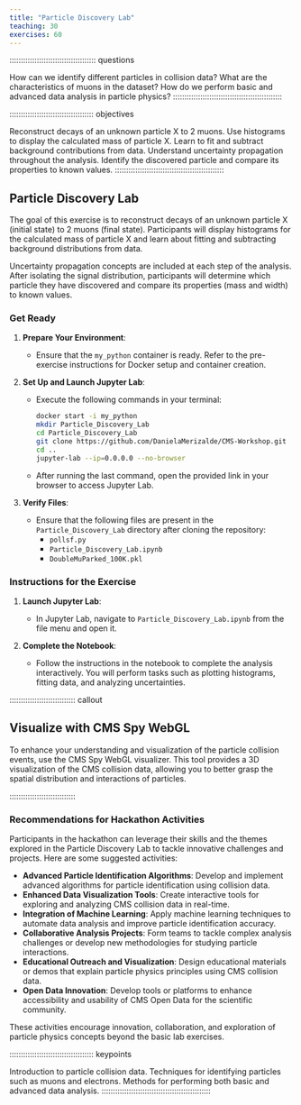 ```yaml
---
title: "Particle Discovery Lab"
teaching: 30
exercises: 60
---
```

:::::::::::::::::::::::::::::::::::::: questions

How can we identify different particles in collision data?
What are the characteristics of muons in the dataset?
How do we perform basic and advanced data analysis in particle physics?
::::::::::::::::::::::::::::::::::::::::::::::::

::::::::::::::::::::::::::::::::::::: objectives

Reconstruct decays of an unknown particle X to 2 muons.
Use histograms to display the calculated mass of particle X.
Learn to fit and subtract background contributions from data.
Understand uncertainty propagation throughout the analysis.
Identify the discovered particle and compare its properties to known values.
::::::::::::::::::::::::::::::::::::::::::::::::


## Particle Discovery Lab

The goal of this exercise is to reconstruct decays of an unknown particle X (initial state) to 2 muons (final state). Participants will display histograms for the calculated mass of particle X and learn about fitting and subtracting background distributions from data.

Uncertainty propagation concepts are included at each step of the analysis. After isolating the signal distribution, participants will determine which particle they have discovered and compare its properties (mass and width) to known values.

### Get Ready

1. **Prepare Your Environment**:
   - Ensure that the `my_python` container is ready. Refer to the pre-exercise instructions for Docker setup and container creation.
   
2. **Set Up and Launch Jupyter Lab**:
   - Execute the following commands in your terminal:

     ```sh
     docker start -i my_python
     mkdir Particle_Discovery_Lab
     cd Particle_Discovery_Lab
     git clone https://github.com/DanielaMerizalde/CMS-Workshop.git
     cd ..
     jupyter-lab --ip=0.0.0.0 --no-browser
     ```

   - After running the last command, open the provided link in your browser to access Jupyter Lab.

3. **Verify Files**:
   - Ensure that the following files are present in the `Particle_Discovery_Lab` directory after cloning the repository:
     - `pollsf.py`
     - `Particle_Discovery_Lab.ipynb`
     - `DoubleMuParked_100K.pkl`

### Instructions for the Exercise

1. **Launch Jupyter Lab**:
   - In Jupyter Lab, navigate to `Particle_Discovery_Lab.ipynb` from the file menu and open it.

2. **Complete the Notebook**:
   - Follow the instructions in the notebook to complete the analysis interactively. You will perform tasks such as plotting histograms, fitting data, and analyzing uncertainties.


::::::::::::::::::::::::::::: callout
## Visualize with CMS Spy WebGL

To enhance your understanding and visualization of the particle collision events, use the CMS Spy WebGL visualizer. This tool provides a 3D visualization of the CMS collision data, allowing you to better grasp the spatial distribution and interactions of particles.

:::::::::::::::::::::::::::::

### Recommendations for Hackathon Activities

Participants in the hackathon can leverage their skills and the themes explored in the Particle Discovery Lab to tackle innovative challenges and projects. Here are some suggested activities:

- **Advanced Particle Identification Algorithms**: Develop and implement advanced algorithms for particle identification using collision data.
- **Enhanced Data Visualization Tools**: Create interactive tools for exploring and analyzing CMS collision data in real-time.
- **Integration of Machine Learning**: Apply machine learning techniques to automate data analysis and improve particle identification accuracy.
- **Collaborative Analysis Projects**: Form teams to tackle complex analysis challenges or develop new methodologies for studying particle interactions.
- **Educational Outreach and Visualization**: Design educational materials or demos that explain particle physics principles using CMS collision data.
- **Open Data Innovation**: Develop tools or platforms to enhance accessibility and usability of CMS Open Data for the scientific community.

These activities encourage innovation, collaboration, and exploration of particle physics concepts beyond the basic lab exercises.


::::::::::::::::::::::::::::::::::::: keypoints

Introduction to particle collision data.
Techniques for identifying particles such as muons and electrons.
Methods for performing both basic and advanced data analysis.
::::::::::::::::::::::::::::::::::::::::::::::::